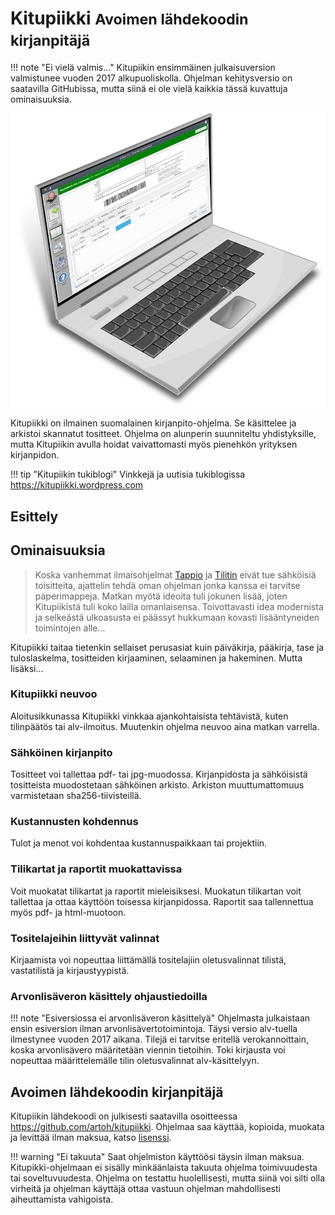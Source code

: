 # Kitupiikki <small>Avoimen lähdekoodin kirjanpitäjä</small>

!!! note "Ei vielä valmis..."
    Kitupiikin ensimmäinen julkaisuversion valmistunee vuoden 2017 alkupuoliskolla. Ohjelman kehitysversio on saatavilla GitHubissa, mutta siinä ei ole vielä kaikkia tässä kuvattuja ominaisuuksia.

![](images/kitupiikkikannettava.png)

Kitupiikki on ilmainen suomalainen kirjanpito-ohjelma. Se käsittelee ja arkistoi skannatut tositteet. Ohjelma on alunperin suunniteltu yhdistyksille, mutta Kitupiikin avulla hoidat vaivattomasti myös pienehkön yrityksen kirjanpidon.

!!! tip "Kitupiikin tukiblogi"
    Vinkkejä ja uutisia tukiblogissa <https://kitupiikki.wordpress.com>

## Esittely


## Ominaisuuksia

> Koska vanhemmat ilmaisohjelmat [Tappio](http://www.lahdenniemi.fi/jussi/tappio/) ja [Tilitin](http://helineva.net/tilitin) eivät tue sähköisiä toisitteita, ajattelin tehdä oman ohjelman jonka kanssa ei tarvitse paperimappeja. Matkan myötä ideoita tuli jokunen lisää, joten Kitupiikistä tuli koko lailla omanlaisensa. Toivottavasti idea modernista ja selkeästä ulkoasusta ei päässyt hukkumaan kovasti lisääntyneiden toimintojen alle...

Kitupiikki taitaa tietenkin sellaiset perusasiat kuin päiväkirja, pääkirja, tase ja tuloslaskelma, tositteiden kirjaaminen, selaaminen ja hakeminen. Mutta lisäksi...

### Kitupiikki neuvoo
Aloitusikkunassa Kitupiikki vinkkaa ajankohtaisista tehtävistä, kuten tilinpäätös tai alv-ilmoitus. Muutenkin ohjelma neuvoo aina matkan varrella.

### Sähköinen kirjanpito
Tositteet voi tallettaa pdf- tai jpg-muodossa. Kirjanpidosta ja sähköisistä tositteista muodostetaan sähköinen arkisto. Arkiston muuttumattomuus varmistetaan sha256-tiivisteillä.

### Kustannusten kohdennus
Tulot ja menot voi kohdentaa kustannuspaikkaan tai projektiin.

### Tilikartat ja raportit muokattavissa
Voit muokatat tilikartat ja raportit mieleisiksesi. Muokatun tilikartan voit tallettaa ja ottaa käyttöön toisessa kirjanpidossa. Raportit saa tallennettua myös pdf- ja html-muotoon.

### Tositelajeihin liittyvät valinnat
Kirjaamista voi nopeuttaa liittämällä tositelajiin oletusvalinnat tilistä, vastatilistä ja kirjaustyypistä.

### Arvonlisäveron käsittely ohjaustiedoilla

!!! note "Esiversiossa ei arvonlisäveron käsittelyä"
    Ohjelmasta julkaistaan ensin esiversion ilman arvonlisävertotoimintoja. Täysi versio alv-tuella ilmestynee vuoden 2017 aikana.
Tilejä ei tarvitse eritellä verokannoittain, koska arvonlisävero määritetään viennin tietoihin. Toki kirjausta voi nopeuttaa määrittelemälle tilin oletusvalinnat alv-käsittelyyn.

## Avoimen lähdekoodin kirjanpitäjä

Kitupiikin lähdekoodi on julkisesti saatavilla osoitteessa <https://github.com/artoh/kitupiikki>. Ohjelmaa saa käyttää, kopioida, muokata ja levittää ilman maksua, katso [lisenssi](lisenssi).

!!! warning "Ei takuuta"
    Saat ohjelmiston käyttöösi täysin ilman maksua.
    Kitupikki-ohjelmaan ei sisälly minkäänlaista takuuta ohjelma toimivuudesta tai soveltuvuudesta. Ohjelma on testattu huolellisesti, mutta siinä voi silti olla virheitä ja ohjelman käyttäjä ottaa vastuun ohjelman mahdollisesti aiheuttamista vahigoista.
